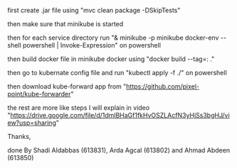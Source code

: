 first create .jar file using "mvc clean package -DSkipTests"

then make sure that minikube is started 

then for each service directory run "& minikube -p minikube docker-env --shell powershell | Invoke-Expression" on powershell

then build docker file in minikube docker using "docker build --tag=<service-name>:<tag> ."
  
then go to kubernate config file and run "kubectl apply -f ./" on powershell
  
then download kube-forward app from "https://github.com/pixel-point/kube-forwarder"
  
the rest are more like steps I will explain in video "https://drive.google.com/file/d/1dmlBHaGf1fkHvOSZLAcfN3yHjSs3bgHJ/view?usp=sharing"

Thanks,
  
done By Shadi Aldabbas (613831), Arda Agcal (613802) and Ahmad Abdeen (613850)
